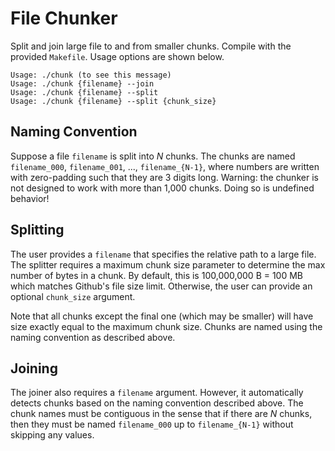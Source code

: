 # File Chunker

Split and join large file to and from smaller chunks. Compile with the provided `Makefile`. Usage options are shown below.

```text
Usage: ./chunk (to see this message)
Usage: ./chunk {filename} --join
Usage: ./chunk {filename} --split
Usage: ./chunk {filename} --split {chunk_size}
```

## Naming Convention

Suppose a file `filename` is split into *N* chunks. The chunks are named `filename_000`, `filename_001`, ..., `filename_{N-1}`, where numbers are written with zero-padding such that they are 3 digits long. Warning: the chunker is not designed to work with more than 1,000 chunks. Doing so is undefined behavior!

## Splitting

The user provides a `filename` that specifies the relative path to a large file. The splitter requires a maximum chunk size parameter to determine the max number of bytes in a chunk. By default, this is 100,000,000 B = 100 MB which matches Github's file size limit. Otherwise, the user can provide an optional `chunk_size` argument.

Note that all chunks except the final one (which may be smaller) will have size exactly equal to the maximum chunk size. Chunks are named using the naming convention as described above.

## Joining

The joiner also requires a `filename` argument. However, it automatically detects chunks based on the naming convention described above. The chunk names must be contiguous in the sense that if there are *N* chunks, then they must be named `filename_000` up to `filename_{N-1}` without skipping any values.

